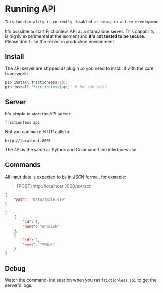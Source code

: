 # Running API

```markdown remark type=danger
This functionality is currently disabled as being in active development in [#472](https://github.com/frictionlessdata/frictionless-py/issues/472) [#1368](https://github.com/frictionlessdata/frictionless-py/issues/1368)
```

It's possible to start Frictionless API as a standalone server. This capability is highly experimental at the moment and **it's not tested to be secure**. Please don't use the server in production environment.

## Install

The API server are shipped as plugin so you need to install it with the core framework:

```bash tabs=CLI
pip install frictionless[api]
pip install 'frictionless[api]' # for zsh shell
```

## Server

It's simple to start the API server:

```bash tabs=CLI
frictionless api
```

Not you can make HTTP calls to:

```
http://localhost:8000
```

The API is the same as Python and Command-Line interfaces use.

## Commands

All input data is expected to be in JSON format, for exmaple:

> [POST] http://localhost:8000/extract

```json tabs=API
{
	"path": "data/table.csv"
}
```
```json
[
    {
        "id": 1,
        "name": "english"
    },
    {
        "id": 2,
        "name": "中国人"
    }
]
```

## Debug

Watch the command-line session when you ran `frictionless api` to get the server's logs.
